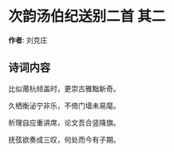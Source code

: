 # 次韵汤伯纪送别二首  其二

**作者**: 刘克庄

## 诗词内容

比似莆杭倾盖时，更崇古雅黜新奇。

久栖衡泌宁非乐，不倚门墙未易麾。

析理自应重讲席，论文吾合竖降旗。

抚弦欲奏成三叹，何处而今有子期。

